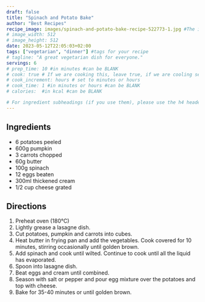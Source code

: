 ```yaml
---
draft: false
title: "Spinach and Potato Bake"
author: "Best Recipes"
recipe_image: images/spinach-and-potato-bake-recipe-522773-1.jpg #The image for your recipe
# image_width: 512
# image_height: 512
date: 2023-05-12T22:05:03+02:00
tags: ["vegetarian", "dinner"] #tags for your recipe
# tagline: "A great vegetarian dish for everyone."
servings: 6
# prep_time: 10 #in minutes #can be BLANK
# cook: true # If we are cooking this, leave true, if we are cooling set to false
# cook_increment: hours # set to minutes or hours
# cook_time: 1 #in minutes or hours #can be BLANK
# calories:  #in kcal #can be BLANK

# For ingredient subheadings (if you use them), please use the h4 header.  For print view I have those elements targeted
---
```



## Ingredients

- 6 potatoes peeled
- 600g pumpkin
- 3 carrots chopped
- 60g butter
- 100g spinach
- 12 eggs beaten
- 300ml thickened cream
- 1/2 cup cheese grated

## Directions

1. Preheat oven (180°C)
2. Lightly grease a lasagne dish.
3. Cut potatoes, pumpkin and carrots into cubes.
4. Heat butter in frying pan and add the vegetables. Cook covered for 10 minutes, stirring occasionally until golden brown.
5. Add spinach and cook until wilted. Continue to cook until all the liquid has evaporated.
6. Spoon into lasagne dish.
7. Beat eggs and cream until combined.
8. Season with salt or pepper and pour egg mixture over the potatoes and top with cheese.
9. Bake for 35-40 minutes or until golden brown.